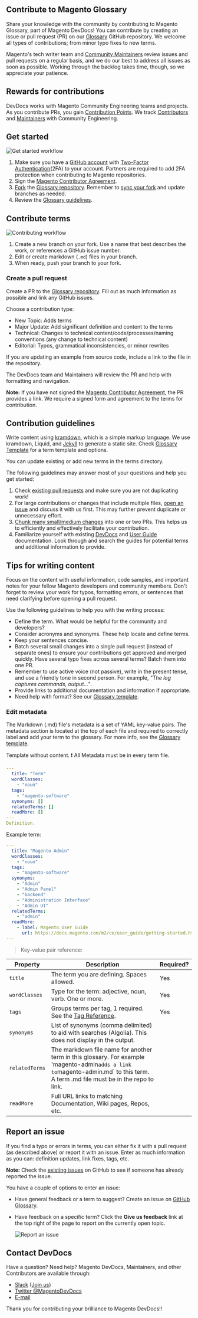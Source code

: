 ## Contribute to Magento Glossary

Share your knowledge with the community by contributing to Magento Glossary, part of Magento DevDocs!
You can contribute by creating an issue or pull request (PR) on our [Glossary](https://github.com/jcalcaben/gatsby-glossary-app) GitHub repository.
We welcome all types of contributions; from minor typo fixes to new terms.

Magento's tech writer team and [Community Maintainers](https://devdocs.magento.com/guides/v2.3/contributor-guide/contributors.html#/community-maintainers) review issues and pull requests on a regular basis, and we do our best to address all issues as soon as possible.
Working through the backlog takes time, though, so we appreciate your patience.

## Rewards for contributions

DevDocs works with Magento Community Engineering teams and projects.
As you contribute PRs, you gain [Contribution Points](https://devdocs.magento.com/guides/v2.3/contributor-guide/contributing.html#points). We track [Contributors](https://devdocs.magento.com/guides/v2.3/contributor-guide/contributors.html#/individual-contributors) and [Maintainers](https://devdocs.magento.com/guides/v2.3/contributor-guide/maintainers.html) with Community Engineering.

## Get started

![Get started workflow](https://devdocs.magento.com/common/images/contribute-prerequisites.png)

1. Make sure you have a [GitHub account](https://github.com/signup/free) with [Two-Factor Authentication](https://devdocs.magento.com/guides/v2.3/contributor-guide/contributing.html#two-factor)(2FA) to your account. Partners are required to add 2FA protection when contributing to Magento repositories.
1. Sign the [Magento Contributor Agreement](https://magento.com/content/magento-contributor-agreement).
1. [Fork](https://help.github.com/articles/fork-a-repo/) the [Glossary repository](https://github.com/jcalcaben/gatsby-glossary-app). Remember to [sync your fork](https://help.github.com/articles/syncing-a-fork/) and update branches as needed.
1. Review the [Glossary guidelines](#contribution-guidelines).

## Contribute terms

![Contributing workflow](https://devdocs.magento.com/common/images/contribute-write-submit-pr.png)

1. Create a new branch on your fork. Use a name that best describes the work, or references a GitHub issue number.
1. Edit or create markdown (`.md`) files in your branch.
1. When ready, push your branch to your fork.

### Create a pull request

Create a PR to the [Glossary repository](https://github.com/jcalcaben/gatsby-glossary-app). Fill out as much information as possible and link any GitHub issues.

Choose a contribution type:

- New Topic: Adds terms
- Major Update: Add significant definition and content to the terms
- Technical: Changes to technical content/code/processes/naming conventions (any change to technical content)
- Editorial: Typos, grammatical inconsistencies, or minor rewrites

If you are updating an example from source code, include a link to the file in the repository.

The DevDocs team and Maintainers will review the PR and help with formatting and navigation.

**Note:** If you have not signed the [Magento Contributor Agreement](https://magento.com/content/magento-contributor-agreement), the PR provides a link. We require a signed form and agreement to the terms for contribution.

## Contribution guidelines

Write content using [kramdown](https://kramdown.gettalong.org/), which is a simple markup language. We use kramdown, Liquid, and [Jekyll](https://jekyllrb.com/) to generate a static site. Check [Glossary Template](https://github.com/jcalcaben/gatsby-glossary-app/wiki/Glossary-Template) for a term template and options.

You can update existing or add new terms in the terms directory.

The following guidelines may answer most of your questions and help you get started:

1. Check [existing pull requests](https://github.com/magento/devdocs/pulls) and make sure you are not duplicating work!
1. For large contributions or changes that include multiple files, [open an issue](#report-an-issue) and discuss it with us first. This may further prevent duplicate or unnecessary effort.
1. [Chunk many small/medium changes](#tips-for-writing-content) into one or two PRs. This helps us to efficiently and effectively facilitate your contribution.
1. Familiarize yourself with existing [DevDocs](https://devdocs.magento.com) and [User Guide](https://magento.com/technical-resources) documentation. Look through and search the guides for potential terms and additional information to provide.

## Tips for writing content

Focus on the content with useful information, code samples, and important notes for your fellow Magento developers and community members. Don't forget to review your work for typos, formatting errors, or sentences that need clarifying before opening a pull request.

Use the following guidelines to help you with the writing process:

- Define the term. What would be helpful for the community and developers?
- Consider acronyms and synonyms. These help locate and define terms.
- Keep your sentences concise.
- Batch several small changes into a single pull request (instead of separate ones) to ensure your contributions get approved and merged quickly. Have several typo fixes across several terms? Batch them into one PR.
- Remember to use active voice (not passive), write in the present tense, and use a friendly tone in second person. For example, _"The log captures commands, output..."_.
- Provide links to additional documentation and information if appropriate.
- Need help with format? See our [Glossary template](https://github.com/jcalcaben/gatsby-glossary-app/wiki/Glossary-Template).

### Edit metadata

The Markdown (.md) file's metadata is a set of YAML key-value pairs. The metadata section is located at the top of each file and required to correctly label and add your term to the glossary. For more info, see the [Glossary template](https://github.com/jcalcaben/gatsby-glossary-app/wiki/Glossary-Template).

Template without content. :exclamation: All Metadata must be in every term file.

```yaml
---
  title: "Term"
  wordClasses:
    - "noun"
  tags:
    - "magento-software"
  synonyms: []
  relatedTerms: []
  readMore: []
---
Definition.
```

Example term:

```yaml
---
  title: "Magento Admin"
  wordClasses:
    - "noun"
  tags:
    - "magento-software"
  synonyms:
    - "Admin"
    - "Admin Panel"
    - "backend"
    - "Administration Interface"
    - "Admin UI"
  relatedTerms:
    - "admin"
  readMore:
    - label: Magento User Guide
      url: https://docs.magento.com/m2/ce/user_guide/getting-started.html
---
```

> Key-value pair reference:

| Property  | Description | Required? |
| ------------- | ---------- | ---------- |
| `title`       | The term you are defining. Spaces allowed. | Yes |
| `wordClasses` | Type for the term: adjective, noun, verb. One or more.  | Yes |
| `tags` | Groups terms per tag, 1 required. See the [Tag Reference](https://github.com/jcalcaben/gatsby-glossary-app/wiki/Glossary-Template#tag-reference).  | Yes |
| `synonyms`  |  List of synonyms (comma delimited) to aid with searches (Algolia). This does not display in the output. |  |
|  `relatedTerms`  |  The markdown file name for another term in this glossary. For example 'magento-admin` adds a link to `magento-admin.md` to this term. A term .md file must be in the repo to link. |  |
| `readMore`  | Full URL links to matching Documentation, Wiki pages, Repos, etc.  |  |

## Report an issue

If you find a typo or errors in terms, you can either fix it with a pull request (as described above) or report it with an issue.
Enter as much information as you can: definition updates, link fixes, tags, etc.

**Note:** Check the [existing issues](https://github.com/jcalcaben/gatsby-glossary-app/issues) on GitHub to see if someone has already reported the issue.

You have a couple of options to enter an issue:

- Have general feedback or a term to suggest? Create an issue on [GitHub Glossary](https://github.com/magento/devdocs/issues/new/choose).
- Have feedback on a specific term? Click the **Give us feedback** link at the top right of the page to report on the currently open topic.

     ![Report an issue](https://devdocs.magento.com/common/images/contribute-feedback-link.png)

## Contact DevDocs

Have a question? Need help? Magento DevDocs, Maintainers, and other Contributors are available through:

- [Slack](https://magentocommeng.slack.com/messages/CAN932A3H) ([Join us](http://tinyurl.com/engcom-slack))
- [Twitter @MagentoDevDocs](https://twitter.com/MagentoDevDocs)
- [E-mail](mailto:DL-Magento-Doc-Feedback@magento.com)

Thank you for contributing your brilliance to Magento DevDocs!!
